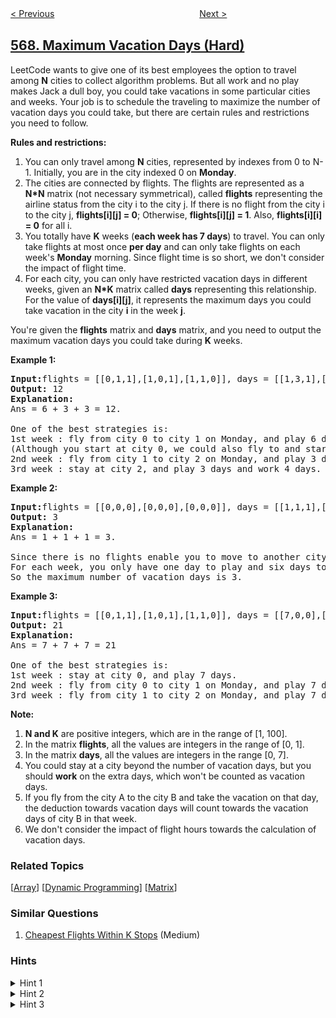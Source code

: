 <!--|This file generated by command(leetcode description); DO NOT EDIT.    |-->
<!--+----------------------------------------------------------------------+-->
<!--|@author    awesee <openset.wang@gmail.com>                           |-->
<!--|@link      https://github.com/awesee                                 |-->
<!--|@home      https://github.com/awesee/leetcode                        |-->
<!--+----------------------------------------------------------------------+-->

[< Previous](../permutation-in-string "Permutation in String")
　　　　　　　　　　　　　　　　
[Next >](../median-employee-salary "Median Employee Salary")

## [568. Maximum Vacation Days (Hard)](https://leetcode.com/problems/maximum-vacation-days "最大休假天数")

<p>
LeetCode wants to give one of its best employees the option to travel among <b>N</b> cities to collect algorithm problems. But all work and no play makes Jack a dull boy, you could take vacations in some particular cities and weeks. Your job is to schedule the traveling to maximize the number of vacation days you could take, but there are certain rules and restrictions you need to follow.
</p>

<p><b>Rules and restrictions:</b><br>
<ol>
<li>You can only travel among <b>N</b> cities, represented by indexes from 0 to N-1. Initially, you are in the city indexed 0 on <b>Monday</b>.</li>
<li>The cities are connected by flights. The flights are represented as a <b>N*N</b> matrix (not necessary symmetrical), called <b>flights</b> representing the airline status from the city i to the city j. If there is no flight from the city i to the city j, <b>flights[i][j] = 0</b>; Otherwise, <b>flights[i][j] = 1</b>. Also, <b>flights[i][i] = 0</b> for all i.</li>
<li>You totally have <b>K</b> weeks (<b>each week has 7 days</b>) to travel. You can only take flights at most once <b>per day</b> and can only take flights on each week's <b>Monday</b> morning. Since flight time is so short, we don't consider the impact of flight time.</li>
<li>For each city, you can only have restricted vacation days in different weeks, given an <b>N*K</b> matrix called <b>days</b> representing this relationship. For the value of <b>days[i][j]</b>, it represents the maximum days you could take vacation in the city <b>i</b> in the week <b>j</b>.</li>
</ol>
</p>

<p>You're given the <b>flights</b> matrix and <b>days</b> matrix, and you need to output the maximum vacation days you could take during <b>K</b> weeks.</p>

<p><b>Example 1:</b><br />
<pre>
<b>Input:</b>flights = [[0,1,1],[1,0,1],[1,1,0]], days = [[1,3,1],[6,0,3],[3,3,3]]
<b>Output:</b> 12
<b>Explanation:</b> <br>Ans = 6 + 3 + 3 = 12. <br>
One of the best strategies is:
1st week : fly from city 0 to city 1 on Monday, and play 6 days and work 1 day. <br/>(Although you start at city 0, we could also fly to and start at other cities since it is Monday.) 
2nd week : fly from city 1 to city 2 on Monday, and play 3 days and work 4 days.
3rd week : stay at city 2, and play 3 days and work 4 days.
</pre>
</p>

<p><b>Example 2:</b><br />
<pre>
<b>Input:</b>flights = [[0,0,0],[0,0,0],[0,0,0]], days = [[1,1,1],[7,7,7],[7,7,7]]
<b>Output:</b> 3
<b>Explanation:</b> <br>Ans = 1 + 1 + 1 = 3. <br>
Since there is no flights enable you to move to another city, you have to stay at city 0 for the whole 3 weeks. <br/>For each week, you only have one day to play and six days to work. <br/>So the maximum number of vacation days is 3.
</pre>
</p>

<p><b>Example 3:</b><br />
<pre>
<b>Input:</b>flights = [[0,1,1],[1,0,1],[1,1,0]], days = [[7,0,0],[0,7,0],[0,0,7]]
<b>Output:</b> 21
<b>Explanation:</b><br>Ans = 7 + 7 + 7 = 21<br>
One of the best strategies is:
1st week : stay at city 0, and play 7 days. 
2nd week : fly from city 0 to city 1 on Monday, and play 7 days.
3rd week : fly from city 1 to city 2 on Monday, and play 7 days.
</pre>
</p>


<p><b>Note:</b><br>
<ol>
<li><b>N and K</b> are positive integers, which are in the range of [1, 100].</li>
<li>In the matrix <b>flights</b>, all the values are integers in the range of [0, 1].</li>
<li>In the matrix <b>days</b>, all the values are integers in the range [0, 7].</li>
<li>You could stay at a city beyond the number of vacation days, but you should <b>work</b> on the extra days, which won't be counted as vacation days.</li>
<li>If you fly from the city A to the city B and take the vacation on that day, the deduction towards vacation days will count towards the vacation days of city B in that week.</li>
<li>We don't consider the impact of flight hours towards the calculation of vacation days.</li>
</ol>
</p>

### Related Topics
  [[Array](../../tag/array/README.md)]
  [[Dynamic Programming](../../tag/dynamic-programming/README.md)]
  [[Matrix](../../tag/matrix/README.md)]

### Similar Questions
  1. [Cheapest Flights Within K Stops](../cheapest-flights-within-k-stops) (Medium)

### Hints
<details>
<summary>Hint 1</summary>
First try to understand the problem carefully and then take some example and solve it on a paper.
</details>

<details>
<summary>Hint 2</summary>
Can you interpret the given input as a graph? Which graph traversal technique is suitable here?
</details>

<details>
<summary>Hint 3</summary>
Can we use some space to avoid redundant function calls?
</details>
